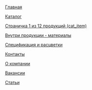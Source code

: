 <p><a href="https://lia5.github.io/2018-02-plitka/app/index.html">Главная</a></p>
<p><a href="https://lia5.github.io/2018-02-plitka/app/catalog.html">Каталог</a></p>
<p><a href="https://lia5.github.io/2018-02-plitka/app/cat__item.html">Страничка 1 из 12 продукций (cat_item)</a></p>
<p><a href="https://lia5.github.io/2018-02-plitka/app/material.html">Внутри продукции - материалы</a></p>
<p><a href="https://lia5.github.io/2018-02-plitka/app/material-about.html">Спецификация и расцветки</a></p>
<p><a href="https://lia5.github.io/2018-02-plitka/app/contacts.html">Контакты</a></p>
<p><a href="https://lia5.github.io/2018-02-plitka/app/about.html">О компании</a></p>
<p><a href="https://lia5.github.io/2018-02-plitka/app/vacancies.html">Вакансии</a></p>
<p><a href="https://lia5.github.io/2018-02-plitka/app/articles.html">Статьи</a></p>